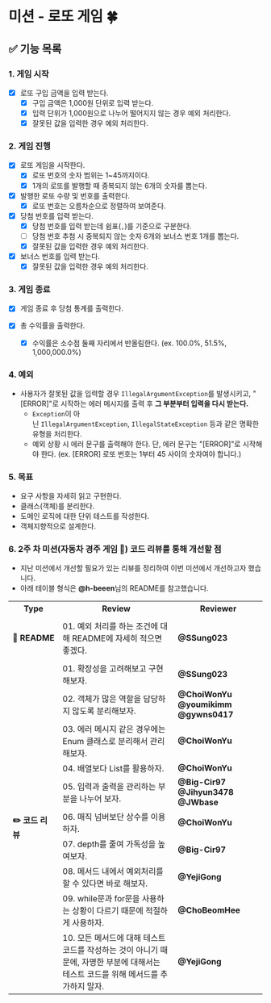 # 미션 - 로또 게임 🍀

## ✅ 기능 목록

### 1. 게임 시작

- [X] 로또 구입 금액을 입력 받는다.
  - [X] 구입 금액은 1,000원 단위로 입력 받는다.
  - [X] 입력 단위가 1,000원으로 나누어 떨어지지 않는 경우 예외 처리한다.
  - [X] 잘못된 값을 입력한 경우 예외 처리한다.

### 2. 게임 진행

- [X] 로또 게임을 시작한다.
  - [X] 로또 번호의 숫자 범위는 1~45까지이다.
  - [X] 1개의 로또를 발행할 때 중복되지 않는 6개의 숫자를 뽑는다.

- [X] 발행한 로또 수량 및 번호를 출력한다.
  - [X] 로또 번호는 오름차순으로 정렬하여 보여준다.

- [X] 당첨 번호를 입력 받는다.
  - [X] 당첨 번호를 입력 받는데 쉼표(`,`)를 기준으로 구분한다.
  - [ ] 당첨 번호 추첨 시 중복되지 않는 숫자 6개와 보너스 번호 1개를 뽑는다.
  - [X] 잘못된 값을 입력한 경우 예외 처리한다.

- [X] 보너스 번호를 입력 받는다.
  - [X] 잘못된 값을 입력한 경우 예외 처리한다.

### 3. 게임 종료

- [X] 게임 종료 후 당첨 통계를 출력한다.

- [X] 총 수익률을 출력한다.
  - [X] 수익률은 소수점 둘째 자리에서 반올림한다. (ex. 100.0%, 51.5%, 1,000,000.0%)

### 4. 예외

- 사용자가 잘못된 값을 입력할 경우 `IllegalArgumentException`를 발생시키고, "[ERROR]"로 시작하는 에러 메시지를 출력 후 **그 부분부터 입력을 다시 받는다.**
  - `Exception`이 아닌 `IllegalArgumentException`, `IllegalStateException` 등과 같은 명확한 유형을 처리한다.
  - 예외 상황 시 에러 문구를 출력해야 한다. 단, 에러 문구는 "[ERROR]"로 시작해야 한다.
    (ex. [ERROR] 로또 번호는 1부터 45 사이의 숫자여야 합니다.)

### 5. 목표

- 요구 사항을 자세히 읽고 구현한다.
- 클래스(객체)를 분리한다.
- 도메인 로직에 대한 단위 테스트를 작성한다.
- 객체지향적으로 설계한다.

### 6. 2주 차 미션(자동차 경주 게임 🏁) 코드 리뷰를 통해 개선할 점

- 지난 미션에서 개선할 필요가 있는 리뷰를 정리하여 이번 미션에서 개선하고자 했습니다.
- 아래 테이블 형식은 <b>@h-beeen</b>님의 README를 참고했습니다.

<table>
    <tr>
        <th align="center">Type</th>
        <th align="center">Review</th>
        <th align="center">Reviewer</th>
    </tr>
    <tr><td colspan="3"></td></tr>
    <tr>
        <td rowspan="1"><b>📖&nbsp;README</b></td>
        <td>01. 예외 처리를 하는 조건에 대해 README에 자세히 적으면 좋겠다.</td>
        <td><b>@SSung023</b></td>
    </tr>
    <tr><td colspan="3"></td></tr>
    <tr>
        <td rowspan="15"><b>✏️&nbsp;코드 리뷰</b></td>
        <td>01. 확장성을 고려해보고 구현해보자.</td>
        <td><b>@SSung023</b></td>
    </tr>
      <tr>
        <td>02. 객체가 많은 역할을 담당하지 않도록 분리해보자.</td>
        <td><b>@ChoiWonYu @youmikimm @gywns0417</b></td>
    </tr>
      <tr>
        <td>03. 에러 메시지 같은 경우에는 Enum 클래스로 분리해서 관리해보자.</td>
        <td><b>@ChoiWonYu</b></td>
    </tr>
      <tr>
        <td>04. 배열보다 List를 활용하자.</td>
        <td><b>@ChoiWonYu</b></td>
    </tr>
      <tr>
        <td>05. 입력과 출력을 관리하는 부분을 나누어 보자.</td>
        <td><b>@Big-Cir97 @Jihyun3478 @JWbase</b></td>
    </tr>
      <tr>
        <td>06. 매직 넘버보단 상수를 이용하자.</td>
        <td><b>@ChoiWonYu</b></td>
    </tr>
      <tr>
        <td>07. depth를 줄여 가독성을 높여보자.</td>
        <td><b>@Big-Cir97</b></td>
    </tr>
    <tr>
        <td>08. 메서드 내에서 예외처리를 할 수 있다면 바로 해보자.</td>
        <td><b>@YejiGong</b></td>
    </tr>
    <tr>
        <td>09. while문과 for문을 사용하는 상황이 다르기 때문에 적절하게 사용하자.</td>
        <td><b>@ChoBeomHee</b></td>
    </tr>
    <tr>
        <td>10. 모든 메서드에 대해 테스트 코드를 작성하는 것이 아니기 때문에, 자명한 부분에 대해서는 테스트 코드를 위해 메서드를 추가하지 말자.</td>
        <td><b>@YejiGong</b></td>
    </tr>
</table>